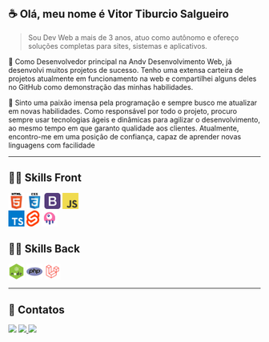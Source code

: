 ## ☕ Olá, meu nome é <strong>Vitor Tiburcio Salgueiro</strong>

> Sou Dev Web a mais de 3 anos, atuo como autônomo e ofereço soluções completas para sites, sistemas e aplicativos.

💼 Como Desenvolvedor principal na Andv Desenvolvimento Web, já desenvolvi muitos projetos de sucesso. Tenho uma extensa carteira de projetos atualmente em funcionamento na web e compartilhei alguns deles no GitHub como demonstração das minhas habilidades.

💬 Sinto uma paixão imensa pela programação e sempre busco me atualizar em novas habilidades. Como responsável por todo o projeto, procuro sempre usar tecnologias ágeis e dinâmicas para agilizar o desenvolvimento, ao mesmo tempo em que garanto qualidade aos clientes. Atualmente, encontro-me em uma posição de confiança, capaz de aprender novas linguagens com facilidade

----

## 🧑‍💻 Skills Front
<img height="32" src="https://raw.githubusercontent.com/github/explore/80688e429a7d4ef2fca1e82350fe8e3517d3494d/topics/html/html.png" alt="HTML5"/></code> <code><img height="32" src="https://raw.githubusercontent.com/github/explore/80688e429a7d4ef2fca1e82350fe8e3517d3494d/topics/css/css.png" alt="CSS"/></code> <code><img height="32" src="https://raw.githubusercontent.com/github/explore/80688e429a7d4ef2fca1e82350fe8e3517d3494d/topics/bootstrap/bootstrap.png" alt="Bootstrap"/></code> <code><img height="32" src="https://raw.githubusercontent.com/github/explore/80688e429a7d4ef2fca1e82350fe8e3517d3494d/topics/javascript/javascript.png" alt="Javascript"/> </code>
<code><img height="32" src="https://raw.githubusercontent.com/github/explore/80688e429a7d4ef2fca1e82350fe8e3517d3494d/topics/typescript/typescript.png" alt="Typescript"/></code>
<code><img height="32" src="icons/svelte.png" alt="Svelte"/></code> <code><img height="32" src="icons/livewire.png" alt="Livewire"/></code>

## 🧑‍💻 Skills Back

<code><img height="32" src="icons/node.png" alt="Nodejs"/></code>
<code><img height="32" src="https://raw.githubusercontent.com/github/explore/80688e429a7d4ef2fca1e82350fe8e3517d3494d/topics/php/php.png" alt="PHP"/></code> <code><img height="32" src="https://raw.githubusercontent.com/github/explore/80688e429a7d4ef2fca1e82350fe8e3517d3494d/topics/laravel/laravel.png" alt="Laravel"/></code>


---

## 📲 Contatos

  <a href="https://www.linkedin.com/in/vitor-salgueiro/" target="_blanck" alt="Linkedin">
  <img src="https://img.shields.io/badge/LinkedIn-0077B5?style=for-the-badge&logo=linkedin&logoColor=white" /></a>
  <a href="https://api.whatsapp.com/send?phone=5524988667798" target="_blanck" alt="WhatsApp">
  <img src="https://img.shields.io/badge/WhatsApp-25D366?style=for-the-badge&logo=whatsapp&logoColor=white"/>
  </a>  <a href=" https://t.me/VitorSalgueiro" target="_blanck" alt="WhatsApp">
  <img src="https://img.shields.io/badge/Telegram-2CA5E0?style=for-the-badge&logo=telegram&logoColor=white"/>
  </a>




